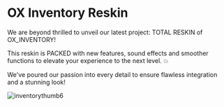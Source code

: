 # OX Inventory Reskin

We are beyond thrilled to unveil our latest project: TOTAL RESKIN of OX_INVENTORY!

This reskin is PACKED with new features, sound effects and smoother functions to elevate your experience to the next level. 💥 

We've poured our passion into every detail to ensure flawless integration and a stunning look! 


![inventorythumb6](https://github.com/user-attachments/assets/eb1c5b78-d6a4-472e-aba6-e5d5f4ac7af5)
